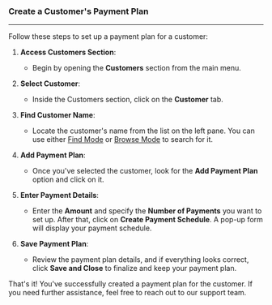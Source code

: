 ### Create a Customer's Payment Plan
____________________________________
Follow these steps to set up a payment plan for a customer:

1. **Access Customers Section**:
    
    - Begin by opening the **Customers** section from the main menu.
2. **Select Customer**:
    
    - Inside the Customers section, click on the **Customer** tab.
3. **Find Customer Name**:
    
    - Locate the customer's name from the list on the left pane. You can use either [Find Mode](https://github.com/Fx-Professional-Services/HorizonDocs/blob/main/Horizon%20User%20Guide/VIII.%20Searching%20on%20Horizon/Find%20Mode.md) or [Browse Mode](https://github.com/Fx-Professional-Services/HorizonDocs/blob/main/Horizon%20User%20Guide/VIII.%20Searching%20on%20Horizon/Browse%20Mode.md) to search for it.
4. **Add Payment Plan**:
    
    - Once you've selected the customer, look for the **Add Payment Plan** option and click on it.
5. **Enter Payment Details**:
    
    - Enter the **Amount** and specify the **Number of Payments** you want to set up. After that, click on **Create Payment Schedule**. A pop-up form will display your payment schedule.
6. **Save Payment Plan**:
    
    - Review the payment plan details, and if everything looks correct, click **Save and Close** to finalize and keep your payment plan.

That's it! You've successfully created a payment plan for the customer. If you need further assistance, feel free to reach out to our support team.